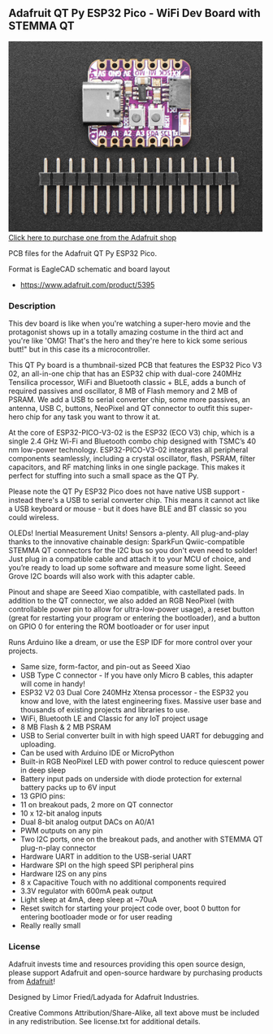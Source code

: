 ## Adafruit QT Py ESP32 Pico - WiFi Dev Board with STEMMA QT

<a href="http://www.adafruit.com/products/5395"><img src="assets/5395.jpg?raw=true" width="500px"><br/>
Click here to purchase one from the Adafruit shop</a>

PCB files for the Adafruit QT Py ESP32 Pico.

Format is EagleCAD schematic and board layout
* https://www.adafruit.com/product/5395

### Description

This dev board is like when you're watching a super-hero movie and the protagonist shows up in a totally amazing costume in the third act and you're like 'OMG! That's the hero and they're here to kick some serious butt!" but in this case its a microcontroller.

This QT Py board is a thumbnail-sized PCB that features the ESP32 Pico V3 02, an all-in-one chip that has an ESP32 chip with dual-core 240MHz Tensilica processor, WiFi and Bluetooth classic + BLE, adds a bunch of required passives and oscillator, 8 MB of Flash memory and 2 MB of PSRAM. We add a USB to serial converter chip, some more passives, an antenna, USB C, buttons, NeoPixel and QT connector to outfit this super-hero chip for any task you want to throw it at.

At the core of ESP32-PICO-V3-02 is the ESP32 (ECO V3) chip, which is a single 2.4 GHz Wi-Fi and Bluetooth combo chip designed with TSMC’s 40 nm low-power technology. ESP32-PICO-V3-02 integrates all peripheral components seamlessly, including a crystal oscillator, flash, PSRAM, filter capacitors, and RF matching links in one single package. This makes it perfect for stuffing into such a small space as the QT Py.

Please note the QT Py ESP32 Pico does not have native USB support - instead there's a USB to serial converter chip. This means it cannot act like a USB keyboard or mouse - but it does have BLE and BT classic so you could  wireless.

OLEDs! Inertial Measurement Units! Sensors a-plenty. All plug-and-play thanks to the innovative chainable design: SparkFun Qwiic-compatible STEMMA QT connectors for the I2C bus so you don't even need to solder! Just plug in a compatible cable and attach it to your MCU of choice, and you’re ready to load up some software and measure some light. Seeed Grove I2C boards will also work with this adapter cable.

Pinout and shape are Seeed Xiao compatible, with castellated pads. In addition to the QT connector, we also added an RGB NeoPixel (with controllable power pin to allow for ultra-low-power usage), a reset button (great for restarting your program or entering the bootloader), and a button on GPIO 0 for entering the ROM bootloader or for user input

Runs Arduino like a dream, or use the ESP IDF for more control over your projects.

* Same size, form-factor, and pin-out as Seeed Xiao
* USB Type C connector - If you have only Micro B cables, this adapter will come in handy!
* ESP32 V2 03 Dual Core 240MHz Xtensa processor - the ESP32 you know and love, with the latest engineering fixes. Massive user base and thousands of existing projects and libraries to use.
* WiFi, Bluetooth LE and Classic for any IoT project usage
* 8 MB Flash & 2 MB PSRAM
* USB to Serial converter built in with high speed UART for debugging and uploading.
* Can be used with Arduino IDE or MicroPython
* Built-in RGB NeoPixel LED with power control to reduce quiescent power in deep sleep
* Battery input pads on underside with diode protection for external battery packs up to 6V input
* 13 GPIO pins:
* 11 on breakout pads, 2 more on QT connector
* 10 x 12-bit analog inputs
* Dual 8-bit analog output DACs on A0/A1
* PWM outputs on any pin
* Two I2C ports, one on the breakout pads, and another with STEMMA QT plug-n-play connector
* Hardware UART in addition to the USB-serial UART
* Hardware SPI on the high speed SPI peripheral pins
* Hardware I2S on any pins
* 8 x Capacitive Touch with no additional components required
* 3.3V regulator with 600mA peak output
* Light sleep at 4mA, deep sleep at ~70uA
* Reset switch for starting your project code over, boot 0 button for entering bootloader mode or for user reading
* Really really small

### License

Adafruit invests time and resources providing this open source design, please support Adafruit and open-source hardware by purchasing products from [Adafruit](https://www.adafruit.com)!

Designed by Limor Fried/Ladyada for Adafruit Industries.

Creative Commons Attribution/Share-Alike, all text above must be included in any redistribution. 
See license.txt for additional details.
